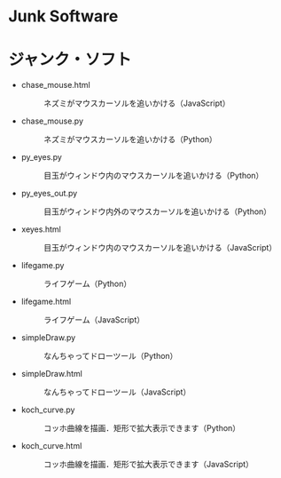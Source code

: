 # Junk Software
# ジャンク・ソフト

* chase_mouse.html
  <dd>ネズミがマウスカーソルを追いかける（JavaScript）</dd>

* chase_mouse.py
  <dd>ネズミがマウスカーソルを追いかける（Python）</dd>

* py_eyes.py
  <dd>目玉がウィンドウ内のマウスカーソルを追いかける（Python）</dd>

* py_eyes_out.py
  <dd>目玉がウィンドウ内外のマウスカーソルを追いかける（Python）</dd>

* xeyes.html
  <dd>目玉がウィンドウ内のマウスカーソルを追いかける（JavaScript）</dd>

* lifegame.py
  <dd>ライフゲーム（Python）</dd>

* lifegame.html
  <dd>ライフゲーム（JavaScript）</dd>

* simpleDraw.py
  <dd>なんちゃってドローツール（Python）</dd>

* simpleDraw.html
  <dd>なんちゃってドローツール（JavaScript）</dd>

* koch_curve.py
  <dd>コッホ曲線を描画．矩形で拡大表示できます（Python）</dd>

* koch_curve.html
  <dd>コッホ曲線を描画．矩形で拡大表示できます（JavaScript）</dd>
